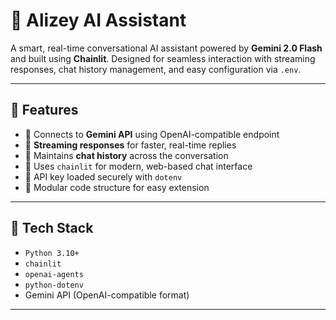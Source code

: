 # 🤖 Alizey AI Assistant

A smart, real-time conversational AI assistant powered by **Gemini 2.0 Flash** and built using **Chainlit**. Designed for seamless interaction with streaming responses, chat history management, and easy configuration via `.env`.

---

## 🌟 Features

- 🔌 Connects to **Gemini API** using OpenAI-compatible endpoint
- 📡 **Streaming responses** for faster, real-time replies
- 🧠 Maintains **chat history** across the conversation
- 🧾 Uses `chainlit` for modern, web-based chat interface
- 🔐 API key loaded securely with `dotenv`
- 🧱 Modular code structure for easy extension

---

## 🚀 Tech Stack

- `Python 3.10+`
- `chainlit`
- `openai-agents`
- `python-dotenv`
- Gemini API (OpenAI-compatible format)

---



